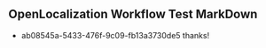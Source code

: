 ## OpenLocalization Workflow Test MarkDown
* ab08545a-5433-476f-9c09-fb13a3730de5 
thanks!<!--HONumber=Mar16_HO3-->
